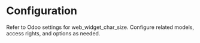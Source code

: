 # Configuration

Refer to Odoo settings for web_widget_char_size. Configure related models, access rights, and options as needed.
